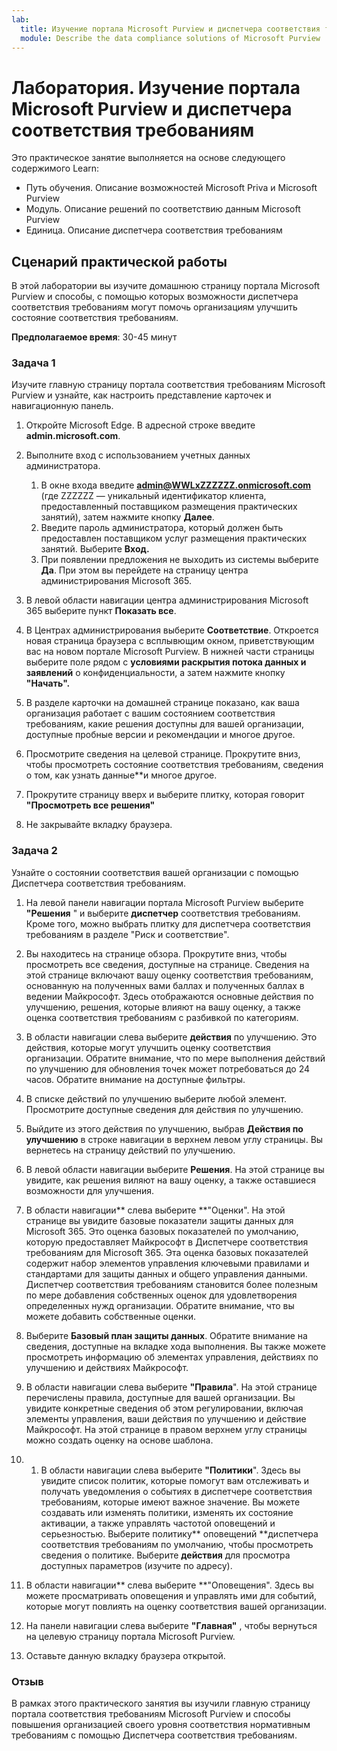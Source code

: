 ```yaml
---
lab:
  title: Изучение портала Microsoft Purview и диспетчера соответствия требованиям
  module: Describe the data compliance solutions of Microsoft Purview
---
```


# Лаборатория. Изучение портала Microsoft Purview и диспетчера соответствия требованиям

Это практическое занятие выполняется на основе следующего содержимого Learn:

- Путь обучения. Описание возможностей Microsoft Priva и Microsoft Purview
- Модуль. Описание решений по соответствию данным Microsoft Purview
- Единица. Описание диспетчера соответствия требованиям

## Сценарий практической работы

В этой лаборатории вы изучите домашнюю страницу портала Microsoft Purview и способы, с помощью которых возможности диспетчера соответствия требованиям могут помочь организациям улучшить состояние соответствия требованиям.

**Предполагаемое время**: 30-45 минут

### Задача 1

Изучите главную страницу портала соответствия требованиям Microsoft Purview и узнайте, как настроить представление карточек и навигационную панель.

1. Откройте Microsoft Edge. В адресной строке введите **admin.microsoft.com**.
1. Выполните вход с использованием учетных данных администратора.
    1. В окне входа введите **admin@WWLxZZZZZZ.onmicrosoft.com** (где ZZZZZZ — уникальный идентификатор клиента, предоставленный поставщиком размещения практических занятий), затем нажмите кнопку **Далее**.
    1. Введите пароль администратора, который должен быть предоставлен поставщиком услуг размещения практических занятий. Выберите **Вход.**
    1. При появлении предложения не выходить из системы выберите **Да**. При этом вы перейдете на страницу центра администрирования Microsoft 365.

1. В левой области навигации центра администрирования Microsoft 365 выберите пункт **Показать все**.

1. В Центрах администрирования выберите **Соответствие**.  Откроется новая страница браузера с всплывющим окном, приветствующим вас на новом портале Microsoft Purview. В нижней части страницы выберите поле рядом с **условиями раскрытия потока данных и заявлений** о конфиденциальности, а затем нажмите кнопку **"Начать".**

1. В разделе карточки на домашней странице показано, как ваша организация работает с вашим состоянием соответствия требованиям, какие решения доступны для вашей организации, доступные пробные версии и рекомендации и многое другое.

1. Просмотрите сведения на целевой странице.  Прокрутите вниз, чтобы просмотреть состояние соответствия требованиям, сведения о том, как узнать данные**и многое другое.

1. Прокрутите страницу вверх и выберите плитку, которая говорит **"Просмотреть все решения"**

1. Не закрывайте вкладку браузера.

### Задача 2

Узнайте о состоянии соответствия вашей организации с помощью Диспетчера соответствия требованиям.

1. На левой панели навигации портала Microsoft Purview выберите **"Решения** " и выберите **диспетчер** соответствия требованиям.  Кроме того, можно выбрать плитку для диспетчера соответствия требованиям в разделе "Риск и соответствие".

1. Вы находитесь на странице обзора. Прокрутите вниз, чтобы просмотреть все сведения, доступные на странице.  Сведения на этой странице включают вашу оценку соответствия требованиям, основанную на полученных вами баллах и полученных баллах в ведении Майкрософт.   Здесь отображаются основные действия по улучшению, решения, которые влияют на вашу оценку, а также оценка соответствия требованиям с разбивкой по категориям.

1. В области навигации слева выберите **действия** по улучшению.  Это действия, которые могут улучшить оценку соответствия организации. Обратите внимание, что по мере выполнения действий по улучшению для обновления точек может потребоваться до 24 часов.  Обратите внимание на доступные фильтры.

1. В списке действий по улучшению выберите любой элемент.  Просмотрите доступные сведения для действия по улучшению.

1. Выйдите из этого действия по улучшению, выбрав **Действия по улучшению** в строке навигации в верхнем левом углу страницы.  Вы вернетесь на страницу действий по улучшению.

1. В левой области навигации выберите **Решения**. На этой странице вы увидите, как решения виляют на вашу оценку, а также оставшиеся возможности для улучшения.

1. В области навигации** слева выберите **"Оценки". На этой странице вы увидите базовые показатели защиты данных для Microsoft 365.  Это оценка базовых показателей по умолчанию, которую предоставляет Майкрософт в Диспетчере соответствия требованиям для Microsoft 365.  Эта оценка базовых показателей содержит набор элементов управления ключевыми правилами и стандартами для защиты данных и общего управления данными. Диспетчер соответствия требованиям становится более полезным по мере добавления собственных оценок для удовлетворения определенных нужд организации.  Обратите внимание, что вы можете добавить собственные оценки.

1. Выберите **Базовый план защиты данных**.  Обратите внимание на сведения, доступные на вкладке хода выполнения. Вы также можете просмотреть информацию об элементах управления, действиях по улучшению и действиях Майкрософт.  

1. В области навигации слева выберите **"Правила**".  На этой странице перечислены правила, доступные для вашей организации. Вы увидите конкретные сведения об этом регулировании, включая элементы управления, ваши действия по улучшению и действие Майкрософт. На этой странице в правом верхнем углу страницы можно создать оценку на основе шаблона.

1. 1. В области навигации слева выберите **"Политики**". Здесь вы увидите список политик, которые помогут вам отслеживать и получать уведомления о событиях в диспетчере соответствия требованиям, которые имеют важное значение. Вы можете создавать или изменять политики, изменять их состояние активации, а также управлять частотой оповещений и серьезностью. Выберите политику** оповещений **диспетчера соответствия требованиям по умолчанию, чтобы просмотреть сведения о политике.  Выберите **действия** для просмотра доступных параметров (изучите по адресу).

1. В области навигации** слева выберите **"Оповещения".   Здесь вы можете просматривать оповещения и управлять ими для событий, которые могут повлиять на оценку соответствия вашей организации. 

1. На панели навигации слева выберите **"Главная"** , чтобы вернуться на целевую страницу портала Microsoft Purview.

1. Оставьте данную вкладку браузера открытой.

### Отзыв

В рамках этого практического занятия вы изучили главную страницу портала соответствия требованиям Microsoft Purview и способы повышения организацией своего уровня соответствия нормативным требованиям с помощью Диспетчера соответствия требованиям.
